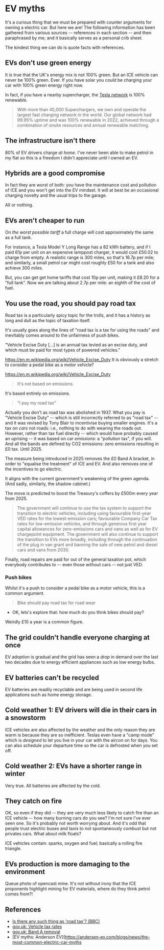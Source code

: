 # EV myths

It's a curious thing that we must be prepared with counter arguments for owning a electric car. But here we are! The following information has been gathered from various sources -- references in each section -- and then paraphrased by me; and it basically serves as a personal crib sheet.

The kindest thing we can do is quote facts with references.

## EVs don't use green energy

It is true that the UK's energy mix is not 100% green. But an ICE vehicle can never be 100% green. Ever. If you have solar you could be charging your car with 100% green energy right now.

In fact, if you have a nearby supercharger, the [Tesla network](https://www.tesla.com/en_gb/impact/product) is 100% renewable.

> With more than 45,000 Superchargers, we own and operate the largest fast charging network in the world. Our global network had 99.95% uptime and was 100% renewable in 2022, achieved through a combination of onsite resources and annual renewable matching.

## The infrastructure isn't there

80% of EV drivers charge *at home*. I've never been able to make petrol in my flat so this is a freedom I didn't appreciate until I owned an EV.

## Hybrids are a good compromise

In fact they are worst of both: you have the maintenance cost and pollution of ICE and you won't get into the EV mindset. It will at best be an occasional charging novelty and the usual trips to the garage.

All or nothing.

## EVs aren't cheaper to run

On *the worst possible tariff* a full charge will cost approximately the same as a full tank.

For instance, a Tesla Model Y Long Range has a 82 kWh battery, and if I paid 61p per unit on an expensive lamppost charger, it would cost £50.02 to charge from empty. A realistic range is 300 miles, so that's 16.7p per mile; and similarly, a small petrol car might cost roughly £50 for a tank and also achieve 300 miles.

But, you can get get home tariffs that cost 10p per unit, making it £8.20 for a "full tank". Now we are talking about 2.7p per mile: an eighth of the cost of fuel.

## You use the road, you should pay road tax

Road tax is a particularly spicy topic for the trolls, and it has a history as long and dull as the topic of taxation itself.

It's usually goes along the lines of "road tax is a tax for using the roads" and inevitably comes around to the unfairness of push bikes.

"Vehicle Excise Duty [...] is an annual tax levied as an excise duty, and which must be paid for most types of powered vehicles."

<https://en.m.wikipedia.org/wiki/Vehicle_Excise_Duty>
It is obviously a stretch to consider a pedal bike as a motor vehicle?

<https://en.m.wikipedia.org/wiki/Vehicle_Excise_Duty>

> It's not based on emissions.

It's based entirely on emissions.

> "I pay my road tax"

Actually you don't as road tax was abolished in 1937. What you pay is "Vehicle Excise Duty" -- which is still incorrectly referred to as "road tax" -- and it was revised by Tony Blair to incentivise buying smaller engines. It's a tax on *cars* not roads: i.e., nothing to do with wearing the roads out. However, rather than tax fuel directly -- which would have probably caused an uprising -- it was based on car *emissions*: a "pollution tax", if you will. And all the bands are defined by CO2 emissions: zero emissions resulting in £0 tax. Until 2025.

The measure being introduced in 2025 removes the £0 Band A bracket, in order to "equalise the treatment" of ICE and EV. And also removes one of the incentives to go electric.

It aligns with the current government's weakening of the green agenda. (And sadly, similarly, the shadow cabinet.)

The move is predicted to boost the Treasury's coffers by £500m every year from 2025.

> The government will continue to use the tax system to support the transition to electric vehicles, including using favourable first-year VED rates for the lowest-emission cars; favourable Company Car Tax rates for low-emission vehicles, and through generous first year capital allowances for zero-emissions cars and vans as well as for EV chargepoint equipment. The government will also continue to support the transition to EVs more broadly, including through the continuation of the plug in van grant and banning the sale of new petrol and diesel cars and vans from 2030.

Finally, road repairs are paid for out of the general taxation pot, which everybody contributes to -- even those without cars -- not just VED.

### Push bikes

Whilst it's a push to consider a pedal bike as a motor vehicle, this is a common argument.

> Bike should pay road tax for road wear

- OK, lets's explore that: how much do you think bikes should pay?

Weirdly £10 a year is a common figure.

## The grid couldn't handle everyone charging at once

EV adoption is gradual and the grid has seen a *drop* in demand over the last two decades due to energy efficient appliances such as low energy bulbs.

## EV batteries can't be recycled

EV batteries are readily recyclable and are being used in second life applications such as home energy storage.

## Cold weather 1: EV drivers will die in their cars in a snowstorm

ICE vehicles are also affected by the weather and the only reason they are warm is because they are so inefficient. Teslas even have a "camp mode" which is *designed* to let you live in your car with the aircon on for days. You can also schedule your departure time so the car is defrosted when you set off.

## Cold weather 2: EVs have a shorter range in winter

Very true. All batteries are affected by the cold.

## They catch on fire

OK, so even if they did -- they are very much less likely to catch fire than an ICE vehicle -- how many burning cars do you see? I'm not sure I've ever seen one. So it's probably not worth worrying about. And it's odd that people trust electric buses and taxis to not spontaneously combust but not privates cars. What about milk floats?

ICE vehicles contain: sparks, oxygen and fuel; basically a rolling fire triangle.

## EVs production is more damaging to the environment

Queue photo of opencast mine. It's not without irony that the ICE proponents highlight mining for EV materials, where do they think petrol comes from?!

## References

- [Is there any such thing as 'road tax'? (BBC)](https://www.bbc.co.uk/news/magazine-23694438)
- [gov.uk: Vehicle tax rates](https://www.gov.uk/vehicle-tax-rate-tables)
- [gov.uk: Band A removal](https://www.gov.uk/government/publications/introduction-of-vehicle-excise-duty-for-zero-emission-cars-vans-and-motorcycles-from-2025/introduction-of-vehicle-excise-duty-for-zero-emission-cars-vans-and-motorcycles-from-2025)
- [EV myths: Anderson EV](https://andersen-ev.com/blogs/news/the-most-common-electric-car-myths
